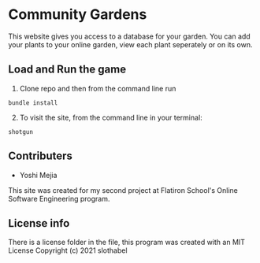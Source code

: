 
# Community Gardens

This website gives you access to a database for your garden. You can add your plants to your online garden, view each plant seperately or on its own. 

## Load and Run the game


1. Clone repo and then from the command line run
```
bundle install
```
2. To visit the site, from the command line in your terminal:
```
shotgun
```

## Contributers

  * Yoshi Mejia

This site was created for my second project at Flatiron School's Online Software Engineering program.

## License info

There is a license folder in the file, this program was created with an MIT License 
Copyright (c) 2021 slothabel

